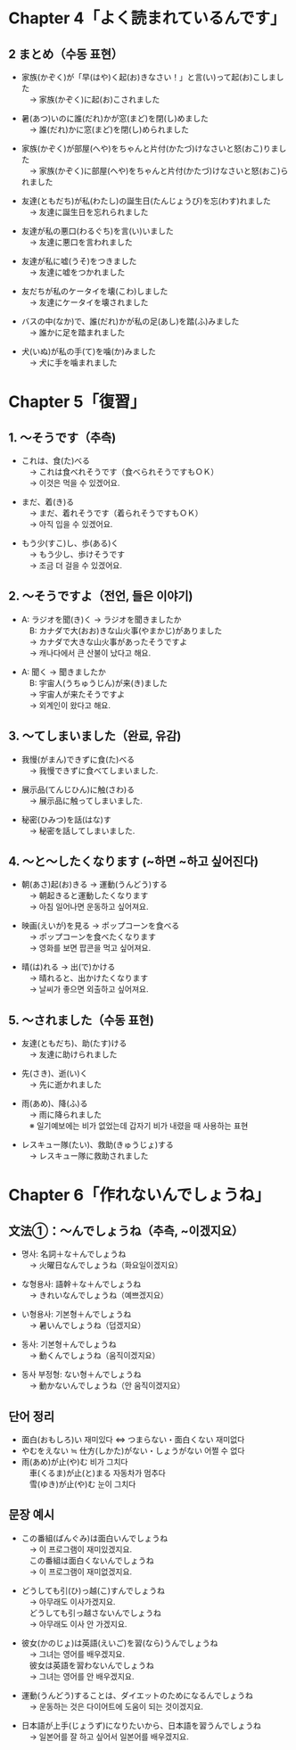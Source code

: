 # Chapter 4「よく読まれているんです」  
## 2 まとめ（수동 표현）

- 家族(かぞく)が「早(はや)く起(お)きなさい！」と言(い)って起(お)こしました  
　→ 家族(かぞく)に起(お)こされました

- 暑(あつ)いのに誰(だれ)かが窓(まど)を閉(し)めました  
　→ 誰(だれ)かに窓(まど)を閉(し)められました

- 家族(かぞく)が部屋(へや)をちゃんと片付(かたづ)けなさいと怒(おこ)りました  
　→ 家族(かぞく)に部屋(へや)をちゃんと片付(かたづ)けなさいと怒(おこ)られました

- 友達(ともだち)が私(わたし)の誕生日(たんじょうび)を忘(わす)れました  
　→ 友達に誕生日を忘れられました

- 友達が私の悪口(わるぐち)を言(い)いました  
　→ 友達に悪口を言われました

- 友達が私に嘘(うそ)をつきました  
　→ 友達に嘘をつかれました

- 友だちが私のケータイを壊(こわ)しました  
　→ 友達にケータイを壊されました

- バスの中(なか)で、誰(だれ)かが私の足(あし)を踏(ふ)みました  
　→ 誰かに足を踏まれました

- 犬(いぬ)が私の手(て)を噛(か)みました  
　→ 犬に手を噛まれました


# Chapter 5「復習」  

## 1. ～そうです（추측)

- これは、食(た)べる  
　→ これは食べれそうです（食べられそうですもＯＫ）  
　→ 이것은 먹을 수 있겠어요.

- まだ、着(き)る  
　→ まだ、着れそうです（着られそうですもＯＫ）  
　→ 아직 입을 수 있겠어요.

- もう少(すこ)し、歩(ある)く  
　→ もう少し、歩けそうです  
　→ 조금 더 걸을 수 있겠어요.

## 2. ～そうですよ（전언, 들은 이야기)

- A: ラジオを聞(き)く → ラジオを聞きましたか  
　B: カナダで大(おお)きな山火事(やまかじ)がありました  
　→ カナダで大きな山火事があったそうですよ  
　→ 캐나다에서 큰 산불이 났다고 해요.

- A: 聞く → 聞きましたか  
　B: 宇宙人(うちゅうじん)が来(き)ました  
　→ 宇宙人が来たそうですよ  
　→ 외계인이 왔다고 해요.

## 3. ～てしまいました（완료, 유감)

- 我慢(がまん)できずに食(た)べる  
　→ 我慢できずに食べてしまいました.

- 展示品(てんじひん)に触(さわ)る  
　→ 展示品に触ってしまいました.

- 秘密(ひみつ)を話(はな)す  
　→ 秘密を話してしまいました.

## 4. ～と～したくなります (~하면 ~하고 싶어진다)

- 朝(あさ)起(お)きる → 運動(うんどう)する  
　→ 朝起きると運動したくなります  
　→ 아침 일어나면 운동하고 싶어져요.

- 映画(えいが)を見る → ポップコーンを食べる  
　→ ポップコーンを食べたくなります  
　→ 영화를 보면 팝콘을 먹고 싶어져요.

- 晴(は)れる → 出(で)かける  
　→ 晴れると、出かけたくなります  
　→ 날씨가 좋으면 외출하고 싶어져요.

## 5. ～されました（수동 표현)

- 友達(ともだち)、助(たす)ける  
　→ 友達に助けられました

- 先(さき)、逝(い)く  
　→ 先に逝かれました

- 雨(あめ)、降(ふ)る  
　→ 雨に降られました  
　※ 일기예보에는 비가 없었는데 갑자기 비가 내렸을 때 사용하는 표현

- レスキュー隊(たい)、救助(きゅうじょ)する  
　→ レスキュー隊に救助されました


# Chapter 6「作れないんでしょうね」  

## 文法①：～んでしょうね（추측, ~이겠지요）

- 명사: 名詞＋な＋んでしょうね  
　→ 火曜日なんでしょうね（화요일이겠지요）

- な형용사: 語幹＋な＋んでしょうね  
　→ きれいなんでしょうね（예쁘겠지요）

- い형용사: 기본형＋んでしょうね  
　→ 暑いんでしょうね（덥겠지요）

- 동사: 기본형＋んでしょうね  
　→ 動くんでしょうね（움직이겠지요）

- 동사 부정형: ない형＋んでしょうね  
　→ 動かないんでしょうね（안 움직이겠지요）

## 단어 정리

- 面白(おもしろ)い 재미있다 ⇔ つまらない・面白くない 재미없다  
- やむをえない ≒ 仕方(しかた)がない・しょうがない 어쩔 수 없다  
- 雨(あめ)が止(や)む 비가 그치다  
　車(くるま)が止(と)まる 자동차가 멈추다  
　雪(ゆき)が止(や)む 눈이 그치다  

## 문장 예시

- この番組(ばんぐみ)は面白いんでしょうね  
　→ 이 프로그램이 재미있겠지요.  
　この番組は面白くないんでしょうね  
　→ 이 프로그램이 재미없겠지요.

- どうしても引(ひ)っ越(こ)すんでしょうね  
　→ 아무래도 이사가겠지요.  
　どうしても引っ越さないんでしょうね  
　→ 아무래도 이사 안 가겠지요.

- 彼女(かのじょ)は英語(えいご)を習(なら)うんでしょうね  
　→ 그녀는 영어를 배우겠지요.  
　彼女は英語を習わないんでしょうね  
　→ 그녀는 영어를 안 배우겠지요.

- 運動(うんどう)することは、ダイエットのためになるんでしょうね  
　→ 운동하는 것은 다이어트에 도움이 되는 것이겠지요.

- 日本語が上手(じょうず)になりたいから、日本語を習うんでしょうね  
　→ 일본어를 잘 하고 싶어서 일본어를 배우겠지요.
